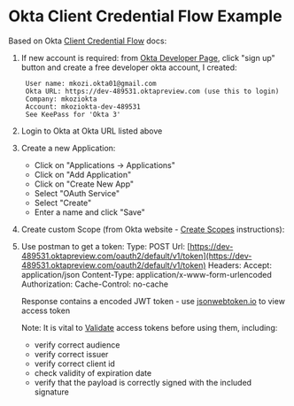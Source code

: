 # Okta Client Credential Flow Example

Based on Okta [Client Credential Flow](https://developer.okta.com/authentication-guide/implementing-authentication/client-creds) docs:

1. If new account is required: from [Okta Developer Page](https://developer.okta.com/), click "sign up" button and create a free developer okta account, I created:

   ```text
    User name: mkozi.okta01@gmail.com
    Okta URL: https://dev-489531.oktapreview.com (use this to login)
    Company: mkoziokta
    Account: mkoziokta-dev-489531
    See KeePass for 'Okta 3'
   ```

2. Login to Okta at Okta URL listed above
3. Create a new Application:
   * Click on "Applications -&gt; Applications" 
   * Click on "Add Application"
   * Click on "Create New App"
   * Select "OAuth Service"
   * Select "Create"
   * Enter a name and click "Save"
4. Create custom Scope \(from Okta website - [Create Scopes](https://developer.okta.com/authentication-guide/implementing-authentication/set-up-authz-server#create-scopes-optional) instructions\):
5. Use postman to get a token: Type: POST Url: [https://dev-489531.oktapreview.com/oauth2/default/v1/token](https://dev-489531.oktapreview.com/oauth2/default/v1/token) Headers: Accept: application/json Content-Type: application/x-www-form-urlencoded Authorization:  Cache-Control: no-cache

   Response contains a encoded JWT token - use [jsonwebtoken.io](https://www.jsonwebtoken.io) to view access token

   Note: It is vital to [Validate](https://developer.okta.com/authentication-guide/tokens/validating-access-tokens) access tokens before using them, including:

   * verify correct audience
   * verify correct issuer
   * verify correct client id
   * check validity of expiration date
   * verify that the payload is correctly signed with the included signature

